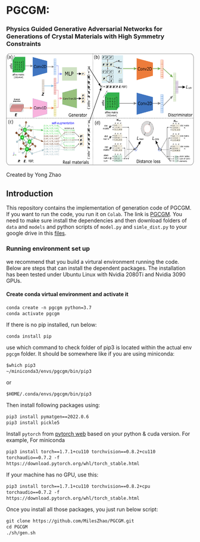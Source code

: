 # PGCGM:
### Physics Guided Generative Adversarial Networks for Generations of Crystal Materials with High Symmetry Constraints

<img src="mainframe.png" height="300px">

Created by Yong Zhao

## Introduction

This repository contains the implementation of generation code of PGCGM. If you want to run the code, you run it on `Colab`. The link is [PGCGM](https://colab.research.google.com/drive/1m9RZIRoHaAQLNKxyiowHA8YMXgR86p5P#scrollTo=s50VQhHyUKkB). You need to make sure install the dependencies and then download folders of `data` and `models` and python scripts of `model.py` and `simle_dist.py` to your google drive in this [files](https://drive.google.com/drive/folders/1LmQZ3HJXLXyhLiuFB4hFgylp_cSRGVwv).

### Running environment set up

we recommend that you build a virtural environment running the code. Below are steps that can install the dependent packages.
The installation has been tested under Ubuntu Linux with Nvidia 2080Ti and Nvidia 3090 GPUs.

#### Create conda virtual environment and activate it
```
conda create -n pgcgm python=3.7
conda activate pgcgm
```
If there is no pip installed, run below:
```
conda install pip
```
use which command to check folder of pip3 is located within the actual env ```pgcgm``` folder. It should be somewhere like if you are using miniconda:  
```
$which pip3
~/miniconda3/envs/pgcgm/bin/pip3
```
or
```
$HOME/.conda/envs/pgcgm/bin/pip3
```



Then install following packages using:
```
pip3 install pymatgen==2022.0.6
pip3 install pickle5
```


Install `pytorch` from [pytorch web](https://pytorch.org/get-started/previous-versions/) based on your python & cuda version. For example,
For miniconda
```
pip3 install torch==1.7.1+cu110 torchvision==0.8.2+cu110 torchaudio==0.7.2 -f https://download.pytorch.org/whl/torch_stable.html
```
If your machine has no GPU, use this:
```
pip3 install torch==1.7.1+cu110 torchvision==0.8.2+cpu torchaudio==0.7.2 -f https://download.pytorch.org/whl/torch_stable.html
```


Once you install all those packages, you just run below script:
```
git clone https://github.com/MilesZhao/PGCGM.git
cd PGCGM
./sh/gen.sh
```
